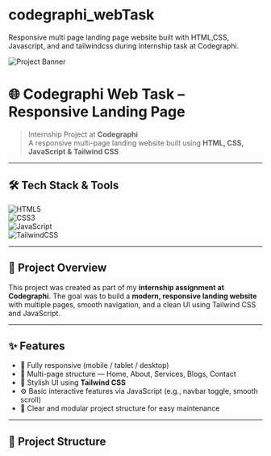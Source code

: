 # codegraphi_webTask
Responsive multi page landing page website built with HTML,CSS, Javascript, and and tailwindcss during internship task at Codegraphi.


<!-- Banner or logo — optional -->
![Project Banner](assets/banner.png)

# 🌐 Codegraphi Web Task – Responsive Landing Page

> Internship Project at **Codegraphi**  
> A responsive multi-page landing website built using **HTML, CSS, JavaScript & Tailwind CSS**

---

## 🛠️ Tech Stack & Tools

![HTML5](https://img.shields.io/badge/HTML5-E34F26?style=for-the-badge&logo=html5&logoColor=white)  
![CSS3](https://img.shields.io/badge/CSS3-1572B6?style=for-the-badge&logo=css3&logoColor=white)  
![JavaScript](https://img.shields.io/badge/JavaScript-F7DF1E?style=for-the-badge&logo=javascript&logoColor=black)  
![TailwindCSS](https://img.shields.io/badge/TailwindCSS-06B6D4?style=for-the-badge&logo=tailwindcss&logoColor=white)

---

## 📌 Project Overview

This project was created as part of my **internship assignment at Codegraphi**. The goal was to build a **modern, responsive landing website** with multiple pages, smooth navigation, and a clean UI using Tailwind CSS and JavaScript.

---

## ✨ Features

- 📱 Fully responsive (mobile / tablet / desktop)  
- 🔗 Multi-page structure — Home, About, Services, Blogs, Contact  
- 🎨 Stylish UI using **Tailwind CSS**  
- ⚙️ Basic interactive features via JavaScript (e.g., navbar toggle, smooth scroll)  
- 🧩 Clear and modular project structure for easy maintenance

---

## 📂 Project Structure

